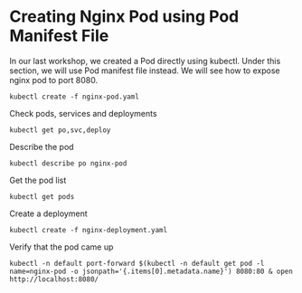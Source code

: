 # Creating Nginx Pod using Pod Manifest File

In our last workshop, we created a Pod directly using kubectl. Under this section, we will use Pod manifest file instead. We will see how to expose nginx pod to port 8080.

```
kubectl create -f nginx-pod.yaml
```

Check pods, services and deployments

```
kubectl get po,svc,deploy
```

Describe the pod

```
kubectl describe po nginx-pod
```

Get the pod list

```
kubectl get pods
```

Create a deployment
```
kubectl create -f nginx-deployment.yaml 
```

Verify that the pod came up

```
kubectl -n default port-forward $(kubectl -n default get pod -l name=nginx-pod -o jsonpath='{.items[0].metadata.name}') 8080:80 & open http://localhost:8080/
```